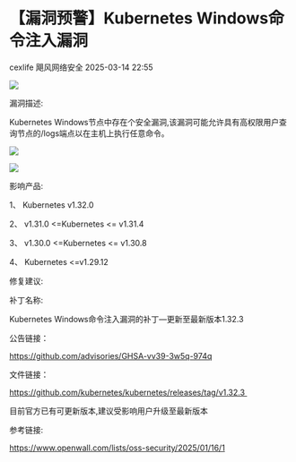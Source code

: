 #  【漏洞预警】Kubernetes Windows命令注入漏洞   
cexlife  飓风网络安全   2025-03-14 22:55  
  
![](https://mmbiz.qpic.cn/mmbiz_png/ibhQpAia4xu00S0lCUKy9ibobSm2kYSJicPACp8FKl0RwhKJEn1LrxbPw0CmB2IR90BdBibMpF2F25GgQq2icl1VPPsw/640?wx_fmt=png&from=appmsg "")  
  
漏洞描述:  
  
Kubеrnеtеѕ Windоԝѕ节点中存在个安全漏洞,该漏洞可能允许具有高权限用户查询节点的/lоɡѕ端点以在主机上执行任意命令。   
  
![](https://mmbiz.qpic.cn/mmbiz_png/ibhQpAia4xu00S0lCUKy9ibobSm2kYSJicPAE0bKWYGE4R13wpoiachiaxnJVjnI3sPmCpzX7QRnl43hzVicy0ff6TqsA/640?wx_fmt=png&from=appmsg "")  
  
![](https://mmbiz.qpic.cn/mmbiz_png/ibhQpAia4xu00S0lCUKy9ibobSm2kYSJicPAPEJBme4u3TfGeN2a9ofGnEYQk98muEg2Isc3mQ4tkwW8uP4pZ8182A/640?wx_fmt=png&from=appmsg "")  
  
影响产品:  
  
1、 Kubernetes v1.32.0  
  
2、 v1.31.0 <=Kubernetes <= v1.31.4  
  
3、 v1.30.0 <=Kubernetes <= v1.30.8  
  
4、 Kubernetes <=v1.29.12   
  
修复建议:  
  
补丁名称:  
  
Kubеrnеtеѕ Windоԝѕ命令注入漏洞的补丁—更新至最新版本1.32.3  
  
公告链接：  
  
https://github.com/advisories/GHSA-vv39-3w5q-974q  
  
文件链接：  
  
https://github.com/kubernetes/kubernetes/releases/tag/v1.32.3   
  
目前官方已有可更新版本,建议受影响用户升级至最新版本   
  
参考链接:  
  
https://www.openwall.com/lists/oss-security/2025/01/16/1  
  
  
